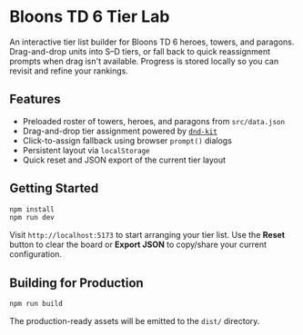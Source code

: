 # Bloons TD 6 Tier Lab

An interactive tier list builder for Bloons TD 6 heroes, towers, and paragons. Drag-and-drop units into S–D tiers, or fall back to quick reassignment prompts when drag isn't available. Progress is stored locally so you can revisit and refine your rankings.

## Features

- Preloaded roster of towers, heroes, and paragons from `src/data.json`
- Drag-and-drop tier assignment powered by [`dnd-kit`](https://github.com/clauderic/dnd-kit)
- Click-to-assign fallback using browser `prompt()` dialogs
- Persistent layout via `localStorage`
- Quick reset and JSON export of the current tier layout

## Getting Started

```bash
npm install
npm run dev
```

Visit `http://localhost:5173` to start arranging your tier list. Use the **Reset** button to clear the board or **Export JSON** to copy/share your current configuration.

## Building for Production

```bash
npm run build
```

The production-ready assets will be emitted to the `dist/` directory.
